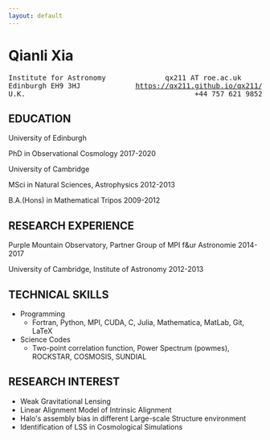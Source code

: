 ```yaml
---
layout: default
---
```


Qianli Xia
============

<pre>Institute for Astronomy              qx211 AT roe.ac.uk
Edinburgh EH9 3HJ             <a href="https://qx211.github.io/qx211/">https://qx211.github.io/qx211/</a>
U.K.                                        +44 757 621 9852</pre>

## EDUCATION
University of Edinburgh

PhD in Observational Cosmology            2017-2020

University of Cambridge

MSci in Natural Sciences, Astrophysics    2012-2013

B.A.(Hons) in Mathematical Tripos         2009-2012

## RESEARCH EXPERIENCE
Purple Mountain Observatory, Partner Group of MPI f&ur Astronomie      2014-2017

University of Cambridge, Institute of Astronomy      2012-2013

## TECHNICAL SKILLS
- Programming 
	- Fortran, Python, MPI, CUDA, C, Julia, Mathematica, MatLab, Git, LaTeX
- Science Codes
	- Two-point correlation function, Power Spectrum (powmes), ROCKSTAR, COSMOSIS, SUNDIAL

## RESEARCH INTEREST
- Weak Gravitational Lensing
- Linear Alignment Model of Intrinsic Alignment
- Halo's assembly bias in different Large-scale Structure environment
- Identification of LSS in Cosmological Simulations